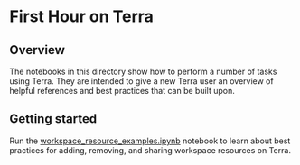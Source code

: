 # First Hour on Terra

## Overview

The notebooks in this directory show how to perform a number of tasks using Terra. They are intended to give a new Terra user an overview of helpful references and best practices that can be built upon.

## Getting started

Run the [workspace_resource_examples.ipynb](https://github.com/todo) notebook to learn about best practices for adding, removing, and sharing workspace resources on Terra.
